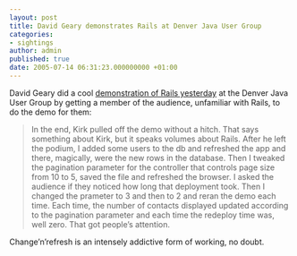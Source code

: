 ```yaml
---
layout: post
title: David Geary demonstrates Rails at Denver Java User Group
categories:
- sightings
author: admin
published: true
date: 2005-07-14 06:31:23.000000000 +01:00
---
```

<p>David Geary did a cool <a href="http://jroller.com/page/dgeary/20050714#rails_at_the_denver_jug">demonstration of Rails yesterday</a> at the Denver Java User Group by getting a member of the audience, unfamiliar with Rails, to do the demo for them:</p>
<blockquote>In the end, Kirk pulled off the demo without a hitch. That says something about Kirk, but it speaks volumes about Rails. After he left the podium, I added some users to the db and refreshed the app and there, magically, were the new rows in the database. Then I tweaked the pagination parameter for the controller that controls page size from 10 to 5, saved the file and refreshed the browser. I asked the audience if they noticed how long that deployment took. Then I changed the prameter to 3 and then to 2 and reran the demo each time. Each time, the number of contacts displayed updated according to the pagination parameter and each time the redeploy time was, well zero. That got people&#8217;s attention.</blockquote>
<p>Change&#8217;n&#8217;refresh is an intensely addictive form of working, no doubt.</p>